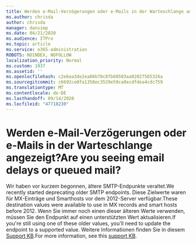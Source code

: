 ```yaml
---
title: Werden e-Mail-Verzögerungen oder e-Mails in der Warteschlange angezeigt?
ms.author: chrisda
author: chrisda
manager: dansimp
ms.date: 04/21/2020
ms.audience: ITPro
ms.topic: article
ms.service: o365-administration
ROBOTS: NOINDEX, NOFOLLOW
localization_priority: Normal
ms.custom: 1937
ms.assetid: ''
ms.openlocfilehash: c2e6aa3de2ea86b70c8fb68503aa02027505326a
ms.sourcegitcommit: c6692ce0fa1358ec3529e59ca0ecdfdea4cdc759
ms.translationtype: MT
ms.contentlocale: de-DE
ms.lasthandoff: 09/14/2020
ms.locfileid: "47710230"
---
```

# <a name="are-you-seeing-email-delays-or-queued-mail"></a><span data-ttu-id="70663-102">Werden e-Mail-Verzögerungen oder e-Mails in der Warteschlange angezeigt?</span><span class="sxs-lookup"><span data-stu-id="70663-102">Are you seeing email delays or queued mail?</span></span>

<span data-ttu-id="70663-103">Wir haben vor kurzem begonnen, ältere SMTP-Endpunkte veraltet.</span><span class="sxs-lookup"><span data-stu-id="70663-103">We recently started deprecating older SMTP endpoints.</span></span> <span data-ttu-id="70663-104">Diese Zielwerte waren für MX-Einträge und Smarthosts vor dem 2012-Server verfügbar.</span><span class="sxs-lookup"><span data-stu-id="70663-104">These destination values were available to use in MX records and smart hosts before 2012.</span></span> <span data-ttu-id="70663-105">Wenn Sie immer noch einen dieser älteren Werte verwenden, müssen Sie den Endpunkt auf einen unterstützten Wert aktualisieren.</span><span class="sxs-lookup"><span data-stu-id="70663-105">If you're still using one of these older values, you'll need to update the endpoint to a supported value.</span></span> <span data-ttu-id="70663-106">Weitere Informationen finden Sie in diesem [Support KB](https://support.microsoft.com/help/4057301/attr35-response-code-when-mail-is-sent-to-eop-exo).</span><span class="sxs-lookup"><span data-stu-id="70663-106">For more information, see this [support KB](https://support.microsoft.com/help/4057301/attr35-response-code-when-mail-is-sent-to-eop-exo).</span></span>
